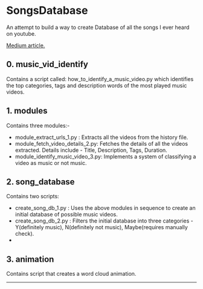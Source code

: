 # SongsDatabase


An attempt to build a way to create Database of all the songs I ever heard on youtube.

<a href= "https://rvs.medium.com/how-to-build-a-database-of-all-the-songs-you-have-ever-heard-using-python-b34dfd4f5f3d"> Medium article. </a> 


## 0. music_vid_identify

Contains a script called: how_to_identify_a_music_video.py which identifies the top categories, tags and description words of the most played music videos.


## 1. modules

Contains three modules:-
  - module_extract_urls_1.py : Extracts all the videos from the history file.</ol>
  - module_fetch_video_details_2.py: Fetches the details of all the videos extracted. Details include - Title, Description, Tags, Duration.</ol>
  - module_identify_music_video_3.py: Implements a system of classifying a video as music or not music.</ol>


## 2. song_database

Contains two scripts:
  - create_song_db_1.py : Uses the above modules in sequence to create an initial database of possible music videos.</ol>
  - create_song_db_2.py : Filters the initial database into three categories - Y(definitely music), N(definitely not music), Maybe(requires manually check).</ol>
  - 

## 3. animation

Contains script that creates a word cloud animation.

<hr>
